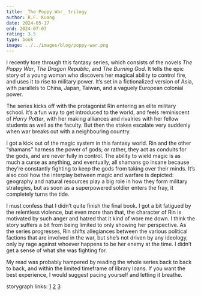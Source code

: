 ```yaml
---
title: _The Poppy War_ trilogy
author: R.F. Kuang
date: 2024-05-17
end: 2024-07-07
rating: 3.5
type: book
image: ../../images/blog/poppy-war.png
---
```


I recently tore through this fantasy series, which consists of the novels _The Poppy War_, _The Dragon Republic_, and _The Burning God_. It tells the epic story of a young woman who discovers her magical ability to control fire, and uses it to rise to military power. It’s set in a fictionalized version of Asia, with parallels to China, Japan, Taiwan, and a vaguely European colonial power.

The series kicks off with the protagonist Rin entering an elite military school. It’s a fun way to get introduced to the world, and feels reminiscent of _Harry Potter_, with her making alliances and rivalries with her fellow students as well as the faculty. But then the stakes escalate very suddenly when war breaks out with a neighbouring country.

I got a kick out of the magic system in this fantasy world. Rin and the other “shamans” harness the power of gods; or rather, they act as conduits for the gods, and are never fully in control. The ability to wield magic is as much a curse as anything, and eventually, all shamans go insane because they’re constantly fighting to keep the gods from taking over their minds. It’s also cool how the interplay between magic and warfare is depicted: geography and natural resources play a big role in how they form military strategies, but as soon as a superpowered soldier enters the fray, it completely turns the tide.

I must confess that I didn’t quite finish the final book. I got a bit fatigued by the relentless violence, but even more than that, the character of Rin is motivated by such anger and hatred that it kind of wore me down. I think the story suffers a bit from being limited to only showing her perspective. As the series progresses, Rin shifts allegiances between the various political factions that are involved in the war, but she’s not driven by any ideology, only by rage against whoever happens to be her enemy at the time. I didn’t get a sense of what she was fighting for.

My read was probably hampered by reading the whole series back to back to back, and within the limited timeframe of library loans. If you want the best experience, I would suggest pacing yourself and letting it breathe.

storygraph links: [1](https://app.thestorygraph.com/books/0615f1a6-5a11-41ac-ac49-884a34fcfdb6) [2](https://app.thestorygraph.com/books/b9a180c2-05a7-40eb-b13d-78e44ac9738c) [3](https://app.thestorygraph.com/books/3eff052a-7a81-44af-a78a-d323f519c591)